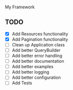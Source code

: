 My Framework

## TODO

- [x] Add Resources functionality
- [x] Add Pagination functionality
- [ ] Clean up Application class
- [ ] Add better QueryBuilder
- [ ] Add better error handling
- [ ] Add better documentation
- [ ] Add better examples
- [ ] Add better logging
- [ ] Add better configuration
- [ ] Add Tests

